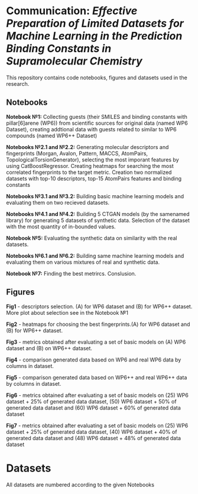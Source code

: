 # Communication: _Effective Preparation of Limited Datasets for Machine Learning in the Prediction Binding Constants in Supramolecular Chemistry_

This repository contains code notebooks, figures and datasets used in the research.

## Notebooks
**Notebook №1:** Collecting guests (their SMILES and binding constants with pillar[6]arene (WP6)) from scientific sources for original data (named WP6 Dataset), creating addtional data with guests related to similar to WP6 compounds (named WP6++ Dataset)

**Notebooks №2.1 and №2.2:** Generating molecular descriptors and fingerprints (Morgan, Avalon, Pattern, MACCS, AtomPairs, TopologicalTorsionGenerator), selecting the most imporant features by using CatBoostRegressor. Creating heatmaps for searching the most correlated fingerprints to the target metric. Creation two normalized datasets with top-10 descriptors, top-15 AtomPairs features and binding constants

**Notebooks №3.1 and №3.2:** Building basic machine learning models and evaluating them on two recieved datasets.

**Notebooks №4.1 and №4.2:** Building 5 CTGAN models (by the samenamed library) for generating 5  datasets of synthetic data. Selection of the dataset with the most quantity of  in-bounded values.

**Notebook №5:** Evaluating the synthetic data on similarity with the real datasets. 

**Notebooks №6.1 and №6.2:** Building same machine learning models and evaluating them on various mixtures of real and synthetic data.

**Notebook №7:** Finding the best metrircs. Conslusion.

## Figures
**Fig1** - descriptors selection. (A) for WP6 dataset and (B) for WP6++ dataset. More plot about selection see in the Notebook №1

**Fig2** - heatmaps for choosing the best fingerprints.(A) for WP6 dataset and (B) for WP6++ dataset.

**Fig3** - metrics obtained after evaluating a set of basic models on (A) WP6 dataset and (B) on WP6++ dataset.

**Fig4** - comparison generated data based on WP6 and real WP6 data by columns in dataset.

**Fig5** - comparison generated data based on WP6++ and real WP6++ data by columns in dataset.

**Fig6** - metrics obtained after evaluating a set of basic models on (25) WP6 dataset + 25% of generated data dataset, (50) WP6 dataset + 50% of generated data dataset and (60) WP6 dataset + 60% of generated data dataset

**Fig7** - metrics obtained after evaluating a set of basic models on (25) WP6 dataset + 25% of generated data dataset, (40) WP6 dataset + 40% of generated data dataset and (48) WP6 dataset + 48% of generated data dataset

# Datasets
All datasets are numbered according to the given Notebooks
